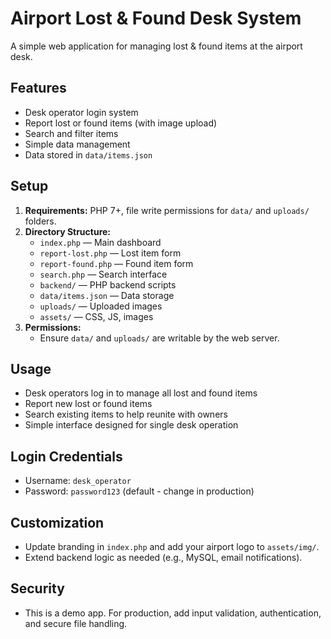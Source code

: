 # Airport Lost & Found Desk System

A simple web application for managing lost & found items at the airport desk.

## Features
- Desk operator login system
- Report lost or found items (with image upload)
- Search and filter items
- Simple data management
- Data stored in `data/items.json`

## Setup
1. **Requirements:** PHP 7+, file write permissions for `data/` and `uploads/` folders.
2. **Directory Structure:**
   - `index.php` — Main dashboard
   - `report-lost.php` — Lost item form
   - `report-found.php` — Found item form
   - `search.php` — Search interface
   - `backend/` — PHP backend scripts
   - `data/items.json` — Data storage
   - `uploads/` — Uploaded images
   - `assets/` — CSS, JS, images
3. **Permissions:**
   - Ensure `data/` and `uploads/` are writable by the web server.

## Usage
- Desk operators log in to manage all lost and found items
- Report new lost or found items
- Search existing items to help reunite with owners
- Simple interface designed for single desk operation

## Login Credentials
- Username: `desk_operator`
- Password: `password123` (default - change in production)

## Customization
- Update branding in `index.php` and add your airport logo to `assets/img/`.
- Extend backend logic as needed (e.g., MySQL, email notifications).

## Security
- This is a demo app. For production, add input validation, authentication, and secure file handling. 